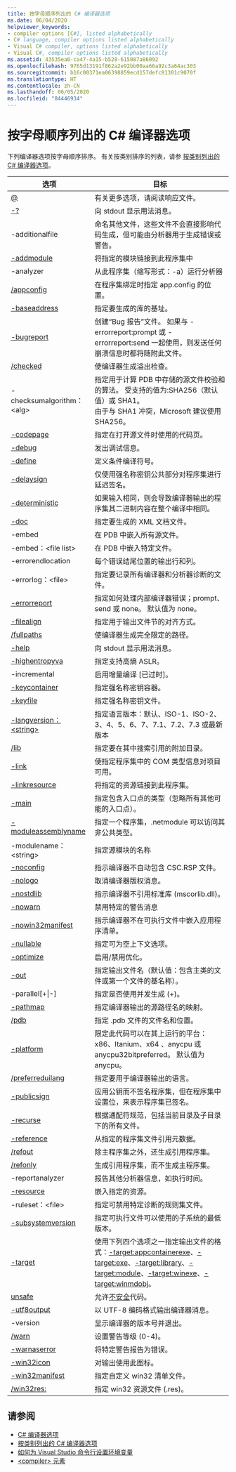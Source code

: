 ```yaml
---
title: 按字母顺序列出的 C# 编译器选项
ms.date: 06/04/2020
helpviewer_keywords:
- compiler options [C#], listed alphabetically
- C# language, compiler options listed alphabetically
- Visual C# compiler, options listed alphabetically
- Visual C#, compiler options listed alphabetically
ms.assetid: 43535ea0-ca47-4a15-b528-615087a86092
ms.openlocfilehash: 9765d13191f862a2e92bb00aa66a92c3a64ac303
ms.sourcegitcommit: b16c00371ea06398859ecd157defc81301c9070f
ms.translationtype: HT
ms.contentlocale: zh-CN
ms.lasthandoff: 06/05/2020
ms.locfileid: "84446934"
---
```

# <a name="c-compiler-options-listed-alphabetically"></a>按字母顺序列出的 C# 编译器选项

下列编译器选项按字母顺序排序。 有关按类别排序的列表，请参 [按类别列出的 C# 编译器选项](listed-by-category.md)。

|选项|目标|
|------------|-------------|
|[@](response-file-compiler-option.md)|有关更多选项，请阅读响应文件。|
|[-?](help-compiler-option.md)|向 stdout 显示用法消息。|
|-additionalfile|命名其他文件，这些文件不会直接影响代码生成，但可能由分析器用于生成错误或警告。|
|[-addmodule](addmodule-compiler-option.md)|将指定的模块链接到此程序集中|
|-analyzer|从此程序集（缩写形式：-a）运行分析器|
|[/appconfig](appconfig-compiler-option.md)|在程序集绑定时指定 app.config 的位置。|
|[-baseaddress](baseaddress-compiler-option.md)|指定要生成的库的基址。|
|[-bugreport](bugreport-compiler-option.md)|创建“Bug 报告”文件。 如果与 -errorreport:prompt 或 -errorreport:send 一起使用，则发送任何崩溃信息时都将随附此文件。|
|[/checked](checked-compiler-option.md)|使编译器生成溢出检查。|
|-checksumalgorithm：\<alg>|指定用于计算 PDB 中存储的源文件校验和的算法。  受支持的值为:SHA256（默认值）或 SHA1。<br>由于与 SHA1 冲突，Microsoft 建议使用 SHA256。 |
|[-codepage](codepage-compiler-option.md)|指定在打开源文件时使用的代码页。|
|[-debug](debug-compiler-option.md)|发出调试信息。|
|[-define](define-compiler-option.md)|定义条件编译符号。|
|[-delaysign](delaysign-compiler-option.md)|仅使用强名称密钥公共部分对程序集进行延迟签名。|
|[-deterministic](deterministic-compiler-option.md)|如果输入相同，则会导致编译器输出的程序集其二进制内容在整个编译中相同。|
|[-doc](doc-compiler-option.md)|指定要生成的 XML 文档文件。|
|-embed|在 PDB 中嵌入所有源文件。|
|-embed：\<file list>|在 PDB 中嵌入特定文件。|
|-errorendlocation|每个错误结尾位置的输出行和列。|
|-errorlog：\<file>|指定要记录所有编译器和分析器诊断的文件。|
|[-errorreport](errorreport-compiler-option.md)|指定如何处理内部编译器错误；prompt、send 或 none。 默认值为 none。|
|[-filealign](filealign-compiler-option.md)|指定用于输出文件节的对齐方式。|
|[/fullpaths](fullpaths-compiler-option.md)|使编译器生成完全限定的路径。|
|[-help](help-compiler-option.md)|向 stdout 显示用法消息。|
|[-highentropyva](highentropyva-compiler-option.md)|指定支持高熵 ASLR。|
|-incremental|启用增量编译 [已过时]。|
|[-keycontainer](keycontainer-compiler-option.md)|指定强名称密钥容器。|
|[-keyfile](keyfile-compiler-option.md)|指定强名称密钥文件。|
|[-langversion：\<string>](langversion-compiler-option.md)|指定语言版本：默认、ISO-1、ISO-2、3、4、5、6、7、7.1、7.2、7.3 或最新版本 |
|[/lib](lib-compiler-option.md)|指定要在其中搜索引用的附加目录。|
|[-link](link-compiler-option.md)|使指定程序集中的 COM 类型信息对项目可用。|
|[-linkresource](linkresource-compiler-option.md)|将指定的资源链接到此程序集。|
|[-main](main-compiler-option.md)|指定包含入口点的类型（忽略所有其他可能的入口点）。|
|[-moduleassemblyname](moduleassemblyname-compiler-option.md)|指定一个程序集，.netmodule 可以访问其非公共类型。|
|-modulename：\<string>|指定源模块的名称|
|[-noconfig](noconfig-compiler-option.md)|指示编译器不自动包含 CSC.RSP 文件。|
|[-nologo](nologo-compiler-option.md)|取消编译器版权消息。|
|[-nostdlib](nostdlib-compiler-option.md)|指示编译器不引用标准库 (mscorlib.dll)。|
|[-nowarn](nowarn-compiler-option.md)|禁用特定的警告消息|
|[-nowin32manifest](nowin32manifest-compiler-option.md)|指示编译器不在可执行文件中嵌入应用程序清单。|
|[-nullable](nullable-compiler-option.md)|指定可为空上下文选项。|
|[-optimize](optimize-compiler-option.md)|启用/禁用优化。|
|[-out](out-compiler-option.md)|指定输出文件名（默认值：包含主类的文件或第一个文件的基名称）。|
|-parallel[+&#124;-]|指定是否使用并发生成 (+)。|
|[-pathmap](pathmap-compiler-option.md)|指定编译器输出的源路径名的映射。|
|[/pdb](pdb-compiler-option.md)|指定 .pdb 文件的文件名和位置。|
|[-platform](platform-compiler-option.md)|限定此代码可以在其上运行的平台：x86、Itanium、x64 、anycpu 或 anycpu32bitpreferred。 默认值为 anycpu。|
|[/preferreduilang](preferreduilang-compiler-option.md)|指定要用于编译器输出的语言。|
|[-publicsign](publicsign-compiler-option.md)|应用公钥而不签名程序集，但在程序集中设置位，来表示程序集已签名。|
|[-recurse](recurse-compiler-option.md)|根据通配符规范，包括当前目录及子目录下的所有文件。|
|[-reference](reference-compiler-option.md)|从指定的程序集文件引用元数据。|
|[/refout](refout-compiler-option.md)|除主程序集之外，还生成引用程序集。|
|[/refonly](refonly-compiler-option.md)|生成引用程序集，而不生成主程序集。|
|-reportanalyzer|报告其他分析器信息，如执行时间。|
|[-resource](resource-compiler-option.md)|嵌入指定的资源。|
|-ruleset：\<file>|指定可禁用特定诊断的规则集文件。|
|[-subsystemversion](subsystemversion-compiler-option.md)|指定可执行文件可以使用的子系统的最低版本。|
|[-target](target-compiler-option.md)|使用下列四个选项之一指定输出文件的格式：[-target:appcontainerexe](target-appcontainerexe-compiler-option.md)、[-target:exe](target-exe-compiler-option.md)、[-target:library](target-library-compiler-option.md)、[-target:module](target-module-compiler-option.md)、[-target:winexe](target-winexe-compiler-option.md)、[-target:winmdobj](target-winmdobj-compiler-option.md)。|
|[unsafe](unsafe-compiler-option.md)|允许[不安全](../keywords/unsafe.md)代码。|
|[-utf8output](utf8output-compiler-option.md)|以 UTF-8 编码格式输出编译器消息。|
|-version|显示编译器的版本号并退出。|
|[/warn](warn-compiler-option.md)|设置警告等级 (0-4)。|
|[-warnaserror](warnaserror-compiler-option.md)|将特定警告报告为错误。|
|[-win32icon](win32icon-compiler-option.md)|对输出使用此图标。|
|[-win32manifest](win32manifest-compiler-option.md)|指定自定义 win32 清单文件。|
|[/win32res:](win32res-compiler-option.md)|指定 win32 资源文件 (.res)。|

## <a name="see-also"></a>请参阅

- [C# 编译器选项](index.md)
- [按类别列出的 C# 编译器选项](listed-by-category.md)
- [如何为 Visual Studio 命令行设置环境变量](how-to-set-environment-variables-for-the-visual-studio-command-line.md)
- [\<compiler> 元素](../../../framework/configure-apps/file-schema/compiler/compiler-element.md)
